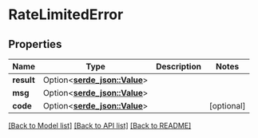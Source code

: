 # RateLimitedError

## Properties

Name | Type | Description | Notes
------------ | ------------- | ------------- | -------------
**result** | Option<[**serde_json::Value**](.md)> |  | 
**msg** | Option<[**serde_json::Value**](.md)> |  | 
**code** | Option<[**serde_json::Value**](.md)> |  | [optional]

[[Back to Model list]](../README.md#documentation-for-models) [[Back to API list]](../README.md#documentation-for-api-endpoints) [[Back to README]](../README.md)


